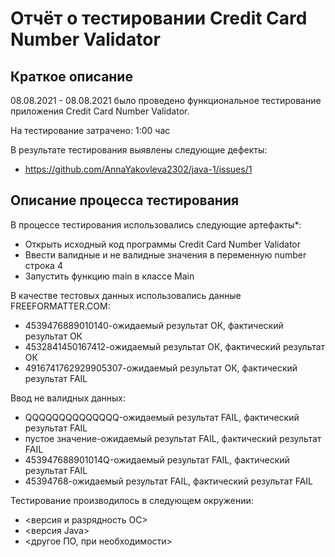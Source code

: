 # Отчёт о тестировании Credit Card Number Validator

## Краткое описание

08.08.2021 - 08.08.2021 было проведено функциональное тестирование приложения Credit Card Number Validator.

На тестирование затрачено: 1:00 час

В результате тестирования выявлены следующие дефекты:
* https://github.com/AnnaYakovleva2302/java-1/issues/1


## Описание процесса тестирования

В процессе тестирования использовались следующие артефакты*:
* Открыть исходный код программы Credit Card Number Validator
* Ввести валидные и не валидные значения в переменную number строка 4
* Запустить функцию main в классе Main
 

В качестве тестовых данных использовались данные FREEFORMATTER.COM:
* 4539476889010140-ожидаемый результат ОК, фактический результат ОК
* 4532841450167412-ожидаемый результат ОК, фактический результат ОК
* 4916741762929905307-ожидаемый результат ОК, фактический результат FAIL

Ввод не валидных данных:
* QQQQQQQQQQQQQQ-ожидаемый результат FAIL, фактический результат FAIL
* пустое значение-ожидаемый результат FAIL, фактический результат FAIL
* 453947688901014Q-ожидаемый результат FAIL, фактический результат FAIL
* 45394768-ожидаемый результат FAIL, фактический результат FAIL


Тестирование производилось в следующем окружении:
* <версия и разрядность ОС>
* <версия Java>
* <другое ПО, при необходимости>